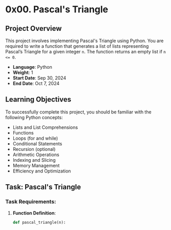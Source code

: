 # 0x00. Pascal's Triangle

## Project Overview
This project involves implementing Pascal's Triangle using Python. You are required to write a function that generates a list of lists representing Pascal’s Triangle for a given integer `n`. The function returns an empty list if `n <= 0`.

- **Language**: Python
- **Weight**: 1
- **Start Date**: Sep 30, 2024
- **End Date**: Oct 7, 2024

## Learning Objectives
To successfully complete this project, you should be familiar with the following Python concepts:
- Lists and List Comprehensions
- Functions
- Loops (for and while)
- Conditional Statements
- Recursion (optional)
- Arithmetic Operations
- Indexing and Slicing
- Memory Management
- Efficiency and Optimization

## Task: Pascal's Triangle

### Task Requirements:
1. **Function Definition**: 
   ```python
   def pascal_triangle(n):
	```
